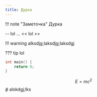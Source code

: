 ```yaml
---
title: Дурка
---
```


!!! note "Заметочка"
    Дурка


-- lol
...
<< lol >>

<div id="adf"> </div>

!!! warning
    alksdjg;laksdjg;laksdgj

??? tip
    lol

```C
int main() {
    return 0;
}
```
$$
E = mc^2
$$
$\phi$
alskdgj;lks